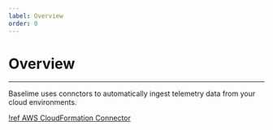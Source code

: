 ```yaml
---
label: Overview
order: 0
---
```


# Overview

---

Baselime uses connctors to automatically ingest telemetry data from your cloud environments.

[!ref AWS CloudFormation Connector](./cloudformation-connector.md)